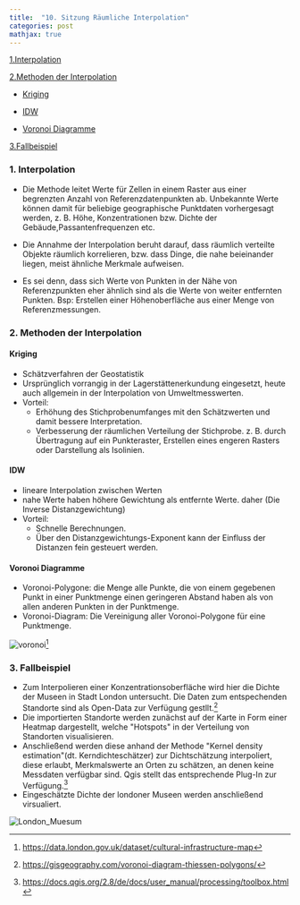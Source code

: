 ```yaml
---
title:  "10. Sitzung Räumliche Interpolation"
categories: post
mathjax: true
---
```


[1.Interpolation](#1-interpolation)

[2.Methoden der Interpolation](#2-methoden-der-interpolation)

   - [Kriging](#kriging)
  
   - [IDW](#idw)
   
   - [Voronoi Diagramme](#voronoi-diagramme)

[3.Fallbeispiel](#2-fallbeispiel)

### 1. Interpolation 

* Die Methode leitet Werte für Zellen in einem Raster aus einer begrenzten Anzahl von Referenzdatenpunkten ab. 
Unbekannte Werte können damit für beliebige geographische Punktdaten vorhergesagt werden, 
z. B. Höhe, Konzentrationen bzw. Dichte der Gebäude,Passantenfrequenzen etc. 

* Die Annahme der Interpolation beruht darauf, dass räumlich verteilte Objekte räumlich korrelieren, 
bzw. dass Dinge, die nahe beieinander liegen, meist ähnliche Merkmale aufweisen. 

* Es sei denn, dass sich Werte von Punkten in der Nähe von Referenzpunkten eher ähnlich sind als die Werte von weiter entfernten Punkten. 
Bsp: Erstellen einer Höhenoberfläche aus einer Menge von Referenzmessungen. 


### 2. Methoden der Interpolation 

#### Kriging 
* Schätzverfahren der Geostatistik
* Ursprünglich vorrangig in der Lagerstättenerkundung eingesetzt, heute auch allgemein in der Interpolation von Umweltmesswerten. 
* Vorteil:   
    - Erhöhung des Stichprobenumfanges mit den Schätzwerten und damit bessere Interpretation.  
    - Verbesserung der räumlichen Verteilung der Stichprobe. 
    z. B. durch Übertragung auf ein Punkteraster, Erstellen eines engeren Rasters oder Darstellung als Isolinien. 
    
####  IDW 
* lineare Interpolation zwischen Werten
* nahe Werte haben höhere Gewichtung als entfernte Werte. daher (Die Inverse Distanzgewichtung)
* Vorteil: 
    - Schnelle Berechnungen. 
    - Über den Distanzgewichtungs-Exponent kann der Einfluss der Distanzen fein gesteuert werden.

#### Voronoi Diagramme
* Voronoi-Polygone: die Menge alle Punkte, die von einem gegebenen Punkt in einer Punktmenge einen geringeren Abstand haben 
als von allen anderen Punkten in der Punktmenge. 
* Voronoi-Diagram: Die Vereinigung aller Voronoi-Polygone für eine Punktmenge.

![voronoi](https://github.com/Monsieur-Park/monsieur-park.github.io/blob/master/_Images/Voronoi-Diagram.png?raw=true)[^1]

### 3. Fallbeispiel

* Zum Interpolieren einer Konzentrationsoberfläche wird hier die Dichte der Museen in Stadt London untersucht. 
Die Daten zum entspechenden Standorte sind als Open-Data zur Verfügung gestllt.[^2] 
* Die importierten Standorte werden zunächst auf der Karte in Form einer Heatmap dargestellt, welche "Hotspots" 
in der Verteilung von Standorten visualisieren. 
* Anschließend werden diese anhand der Methode "Kernel density estimation"(dt. Kerndichteschätzer) zur Dichtschätzung 
interpoliert, diese erlaubt, Merkmalswerte an Orten zu schätzen, an denen keine Messdaten verfügbar sind. 
Qgis stellt das entsprechende Plug-In zur Verfügung.[^3]
* Eingeschätzte Dichte der londoner Museen werden anschließend virsualiert. 


![London_Muesum](https://github.com/Monsieur-Park/monsieur-park.github.io/blob/master/_Images/Museum_London.png?raw=true)


[^1]:https://data.london.gov.uk/dataset/cultural-infrastructure-map

[^2]:https://gisgeography.com/voronoi-diagram-thiessen-polygons/

[^3]:https://docs.qgis.org/2.8/de/docs/user_manual/processing/toolbox.html
